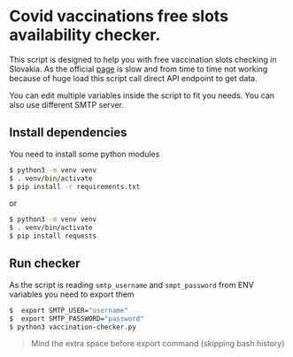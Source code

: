 # Covid vaccinations free slots availability checker.

This script is designed to help you with free vaccination slots checking in Slovakia. As the official [page](https://www.old.korona.gov.sk/covid-19-vaccination-form.php) is slow and from time to time not working because of huge load this script call direct API endpoint to get data.

You can edit multiple variables inside the script to fit you needs. You can also use different SMTP server.

## Install dependencies
You need to install some python modules
```bash
$ python3 -m venv venv
$ . venv/bin/activate
$ pip install -r requirements.txt
```
or

```bash
$ python3 -m venv venv
$ . venv/bin/activate
$ pip install requests
```

## Run checker
As the script is reading `smtp_username` and `smpt_password` from ENV variables you need to export them
```bash
$  export SMTP_USER="username"
$  export SMTP_PASSWORD="password"
$ python3 vaccination-checker.py
```

> Mind the extra space before export command (skipping bash history)
